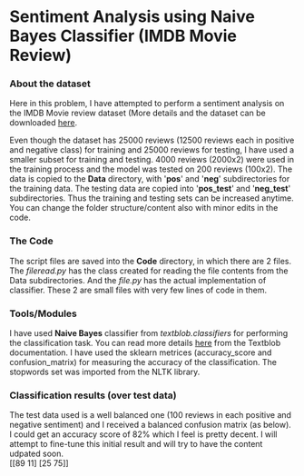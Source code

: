 # Sentiment Analysis using Naive Bayes Classifier (IMDB Movie Review)

### About the dataset 
Here in this problem, I have attempted to perform a sentiment analysis on the IMDB Movie review dataset (More details and the dataset can be downloaded [here](https://ai.stanford.edu/~amaas/data/sentiment/).

Even though the dataset has 25000 reviews (12500 reviews each in positive and negative class) for training and 25000 reviews for testing, I have used a smaller subset for training and testing. 4000 reviews (2000x2) were used in the training process and the model was tested on 200 reviews (100x2). The data is copied to the **Data** directory, with '**pos**' and '**neg**' subdirectories for the training data. The testing data are copied into '**pos_test**' and '**neg_test**' subdirectories. Thus the training and testing sets can be increased anytime. You can change the folder structure/content also with minor edits in the code.

### The Code
The script files are saved into the **Code** directory, in which there are 2 files. The _fileread.py_ has the class created for reading the file contents from the Data subdirectories. And the _file.py_ has the actual implementation of classifier. These 2 are small files with very few lines of code in them. 

### Tools/Modules
I have used **Naive Bayes** classifier from _textblob.classifiers_ for performing the classification task. You can read more details [here](https://textblob.readthedocs.io/en/dev/classifiers.html) from the Textblob documentation. I have used the sklearn metrices (accuracy_score and confusion_matrix) for measuring the accuracy of the classification. The stopwords set was imported from the NLTK library.  

### Classification results (over test data)
The test data used is a well balanced one (100 reviews in each positive and negative sentiment) and I received a balanced confusion matrix (as below). I could get an accuracy score of 82% which I feel is pretty decent. I will attempt to fine-tune this initial result and will try to have the content udpated soon.  
 [[89 11]
 [25 75]]
